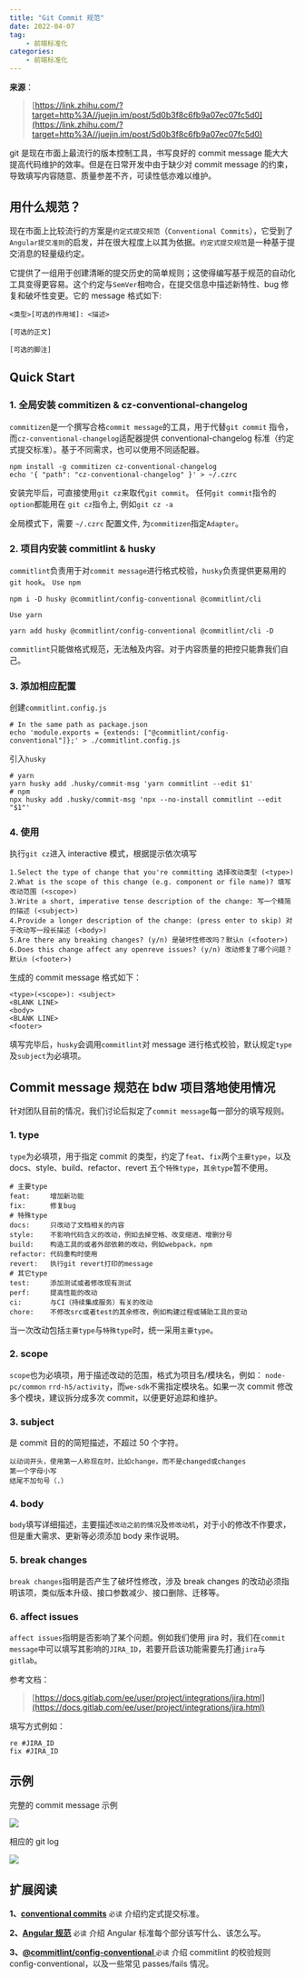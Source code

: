 ```yaml
---
title: "Git Commit 规范"
date: 2022-04-07
tag:
    - 前端标准化
categories:
    - 前端标准化
---
```


**来源**：

> [https://link.zhihu.com/?target=http%3A//juejin.im/post/5d0b3f8c6fb9a07ec07fc5d0](https://link.zhihu.com/?target=http%3A//juejin.im/post/5d0b3f8c6fb9a07ec07fc5d0)

git 是现在市面上最流行的版本控制工具，书写良好的 commit message 能大大提高代码维护的效率。但是在日常开发中由于缺少对 commit message 的约束，导致填写内容随意、质量参差不齐，可读性低亦难以维护。

## **用什么规范？**

现在市面上比较流行的方案是`约定式提交规范`（`Conventional Commits`），它受到了`Angular提交准则`的启发，并在很大程度上以其为依据。`约定式提交规范`是一种基于提交消息的轻量级约定。

它提供了一组用于创建清晰的提交历史的简单规则；这使得编写基于规范的自动化工具变得更容易。这个约定与`SemVer`相吻合，在提交信息中描述新特性、bug 修复和破坏性变更。它的 message 格式如下:

```
<类型>[可选的作用域]: <描述>

[可选的正文]

[可选的脚注]
```

## **Quick Start**

### 1. 全局安装 commitizen & cz-conventional-changelog

`commitizen`是一个撰写合格`commit message`的工具，用于代替`git commit` 指令，而`cz-conventional-changelog`适配器提供 conventional-changelog 标准（约定式提交标准）。基于不同需求，也可以使用不同适配器。

```shell
npm install -g commitizen cz-conventional-changelog
echo '{ "path": "cz-conventional-changelog" }' > ~/.czrc
```

安装完毕后，可直接使用`git cz`来取代`git commit`。
任何`git commit`指令的`option`都能用在 `git cz`指令上, 例如`git cz -a`

全局模式下，需要 `~/.czrc` 配置文件, 为`commitizen`指定`Adapter`。

### 2. 项目内安装 commitlint & husky

`commitlint`负责用于对`commit message`进行格式校验，`husky`负责提供更易用的`git hook`。
`Use npm`

```shell
npm i -D husky @commitlint/config-conventional @commitlint/cli
```

`Use yarn`

```shell
yarn add husky @commitlint/config-conventional @commitlint/cli -D
```

`commitlint`只能做格式规范，无法触及内容。对于内容质量的把控只能靠我们自己。

### 3. 添加相应配置

创建`commitlint.config.js`

```shell
# In the same path as package.json
echo 'module.exports = {extends: ["@commitlint/config-conventional"]};' > ./commitlint.config.js
```

引入`husky`

```shell
# yarn
yarn husky add .husky/commit-msg 'yarn commitlint --edit $1'
# npm
npx husky add .husky/commit-msg 'npx --no-install commitlint --edit "$1"'
```

### 4. 使用

执行`git cz`进入 interactive 模式，根据提示依次填写

```shell
1.Select the type of change that you're committing 选择改动类型 (<type>)
2.What is the scope of this change (e.g. component or file name)? 填写改动范围 (<scope>)
3.Write a short, imperative tense description of the change: 写一个精简的描述 (<subject>)
4.Provide a longer description of the change: (press enter to skip) 对于改动写一段长描述 (<body>)
5.Are there any breaking changes? (y/n) 是破坏性修改吗？默认n (<footer>)
6.Does this change affect any openreve issues? (y/n) 改动修复了哪个问题？默认n (<footer>)
```

生成的 commit message 格式如下：

```plain
<type>(<scope>): <subject>
<BLANK LINE>
<body>
<BLANK LINE>
<footer>
```

填写完毕后，`husky`会调用`commitlint`对 message 进行格式校验，默认规定`type`及`subject`为必填项。

## **Commit message 规范在 bdw 项目落地使用情况**

针对团队目前的情况，我们讨论后拟定了`commit message`每一部分的填写规则。

### 1. type

`type`为必填项，用于指定 commit 的类型，约定了`feat`、`fix`两个`主要type`，以及 docs、style、build、refactor、revert 五个`特殊type`，`其余type`暂不使用。

```plain
# 主要type
feat:     增加新功能
fix:      修复bug
# 特殊type
docs:     只改动了文档相关的内容
style:    不影响代码含义的改动，例如去掉空格、改变缩进、增删分号
build:    构造工具的或者外部依赖的改动，例如webpack，npm
refactor: 代码重构时使用
revert:   执行git revert打印的message
# 其它type
test:     添加测试或者修改现有测试
perf:     提高性能的改动
ci:       与CI（持续集成服务）有关的改动
chore:    不修改src或者test的其余修改，例如构建过程或辅助工具的变动
```

当一次改动包括`主要type`与`特殊type`时，统一采用`主要type`。

### 2. scope

`scope`也为必填项，用于描述改动的范围，格式为项目名/模块名，例如：
`node-pc/common` `rrd-h5/activity`，而`we-sdk`不需指定模块名。如果一次 commit 修改多个模块，建议拆分成多次 commit，以便更好追踪和维护。

### 3. subject

是 commit 目的的简短描述，不超过 50 个字符。

```git
以动词开头，使用第一人称现在时，比如change，而不是changed或changes
第一个字母小写
结尾不加句号（.）
```

### 4. body

`body`填写详细描述，主要描述`改动之前的情况`及`修改动机`，对于小的修改不作要求，但是重大需求、更新等必须添加 body 来作说明。

### 5. break changes

`break changes`指明是否产生了破坏性修改，涉及 break changes 的改动必须指明该项，类似版本升级、接口参数减少、接口删除、迁移等。

### 6. affect issues

`affect issues`指明是否影响了某个问题。例如我们使用 jira 时，我们在`commit message`中可以填写其影响的`JIRA_ID`，若要开启该功能需要先打通`jira`与`gitlab`。

参考文档：

> [https://docs.gitlab.com/ee/user/project/integrations/jira.html](https://docs.gitlab.com/ee/user/project/integrations/jira.html)

填写方式例如：

```
re #JIRA_ID
fix #JIRA_ID
```

## **示例**

完整的 commit message 示例

![](./images/git-commit-1.jpeg)

相应的 git log

![](./images/git-commit-2.jpeg)

## 扩展阅读

**1、**[**conventional commits**](https://www.conventionalcommits.org/en/v1.0.0/) `必读` 介绍约定式提交标准。

**2、[Angular 规范](https://github.com/angular/angular/blob/22b96b9/CONTRIBUTING.md#-commit-message-guidelines)** `必读` 介绍 Angular 标准每个部分该写什么、该怎么写。

**3、[@commitlint/config-conventional ](https://github.com/conventional-changelog/commitlint/tree/master/%40commitlint/config-conventional#type-enum)** `必读` 介绍 commitlint 的校验规则 config-conventional，以及一些常见 passes/fails 情况。
